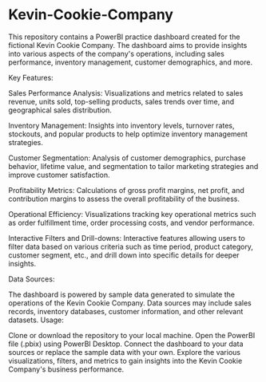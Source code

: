 # Kevin-Cookie-Company
This repository contains a PowerBI practice dashboard created for the fictional Kevin Cookie Company. The dashboard aims to provide insights into various aspects of the company's operations, including sales performance, inventory management, customer demographics, and more.

Key Features:

Sales Performance Analysis: Visualizations and metrics related to sales revenue, units sold, top-selling products, sales trends over time, and geographical sales distribution.

Inventory Management: Insights into inventory levels, turnover rates, stockouts, and popular products to help optimize inventory management strategies.

Customer Segmentation: Analysis of customer demographics, purchase behavior, lifetime value, and segmentation to tailor marketing strategies and improve customer satisfaction.

Profitability Metrics: Calculations of gross profit margins, net profit, and contribution margins to assess the overall profitability of the business.

Operational Efficiency: Visualizations tracking key operational metrics such as order fulfillment time, order processing costs, and vendor performance.

Interactive Filters and Drill-downs: Interactive features allowing users to filter data based on various criteria such as time period, product category, customer segment, etc., and drill down into specific details for deeper insights.

Data Sources:

The dashboard is powered by sample data generated to simulate the operations of the Kevin Cookie Company.
Data sources may include sales records, inventory databases, customer information, and other relevant datasets.
Usage:

Clone or download the repository to your local machine.
Open the PowerBI file (.pbix) using PowerBI Desktop.
Connect the dashboard to your data sources or replace the sample data with your own.
Explore the various visualizations, filters, and metrics to gain insights into the Kevin Cookie Company's business performance.
